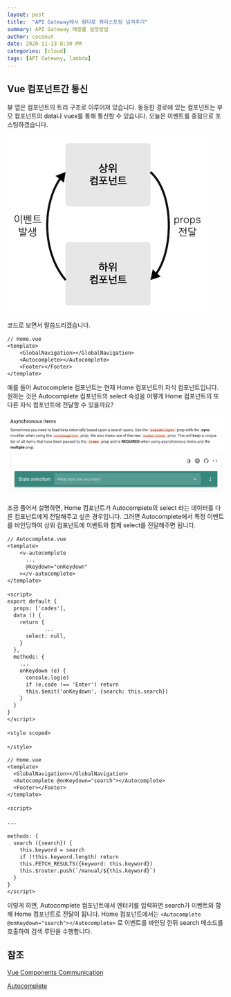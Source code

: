 ```yaml
---
layout: post
title:  "API Gateway에서 람다로 쿼리스트링 넘겨주기"
summary: API Gateway 매핑룰 설정방법
author: coconut
date: 2020-11-13 8:30 PM
categories: [cloud]
tags: [API Gateway, lambda]
---
```

## Vue 컴포넌트간 통신

뷰 앱은 컴포넌트의 트리 구조로 이루어져 있습니다. 동등한 경로에 있는 컴포넌트는 부모 컴포넌트의 data나 vuex를 통해 통신할 수 있습니다. 오늘은 이벤트를 중점으로 포스팅하겠습니다.

![뷰 컴포넌트 통신 방식](/assets/img/post/vuejs6/1.png)

코드로 보면서 말씀드리겠습니다.

```vue
// Home.vue
<template>
	<GlobalNavigation></GlobalNavigation>
	<Autocomplete></Autocomplete>
	<Footer></Footer>
</template>
```

예를 들어 Autocomplete 컴포넌트는 현재 Home 컴포넌트의 자식 컴포넌트입니다. 원하는 것은 Autocomplete 컴포넌트의 select 속성을 어떻게 Home 컴포넌트의 또 다른 자식 컴포넌트에 전달할 수 있을까요? 

![image-20201111180246259](/assets/img/post/vuejs6/2.png)

조금 풀어서 설명하면, Home 컴포넌트가 Autocomplete의 select 라는 데이터를 다른 컴포넌트에게 전달해주고 싶은 경우입니다. 그러면 Autocomplete에서 특정 이벤트를 바인딩하여 상위 컴포넌트에 이벤트와 함께 select를 전달해주면 됩니다. 

```vue
// Autocomplete.vue
<template>
    <v-autocomplete
      ...
      @keydown="onKeydown"
    ></v-autocomplete>
</template>

<script>
export default {
  props: ['codes'],
  data () {
    return {
			...
      select: null,
    }
  },
  methods: {
    ...
    onKeydown (e) {
      console.log(e)
      if (e.code !== 'Enter') return
      this.$emit('onKeydown', {search: this.search})
    }
  }
}
</script>

<style scoped>

</style>
```

  ```vue
// Home.vue
<template>
	<GlobalNavigation></GlobalNavigation>
	<Autocomplete @onKeydown="search"></Autocomplete>
	<Footer></Footer>
</template>

<script>
  
  ...
    
  methods: {
    search ({search}) {
      this.keyword = search
      if (!this.keyword.length) return
      this.FETCH_RESULTS({keyword: this.keyword})
      this.$router.push(`/manual/${this.keyword}`)
    }
  }
</script>
  ```

이렇게 하면, Autocomplete 컴포넌트에서 엔터키를 입력하면 search가 이벤트와 함께 Home 컴포넌트로 전달이 됩니다. Home 컴포넌트에서는 ```<Autocomplete @onKeydown="search"></Autocomplete>``` 로 이벤트를 바인딩 한뒤 search 메소드를 호출하여 검색 루틴을 수행합니다.

## 참조

[Vue Components Communication](https://joshua1988.github.io/vue-camp/vue/components-communication.html)

[Autocomplete](https://vuetifyjs.com/en/components/autocompletes/#state-selector)



